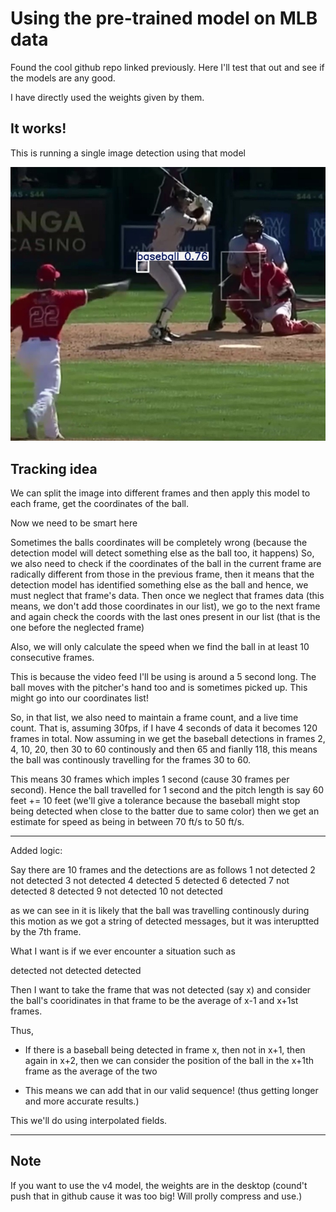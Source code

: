 # Using the pre-trained model on MLB data

Found the cool github repo linked previously. Here I'll test that out and see if the models are any good. 

I have directly used the weights given by them.

## It works!

This is running a single image detection using that model

![image](./outputs/baseball_img_3.jpg)


## Tracking idea

We can split the image into different frames and then apply this model to each frame, get the coordinates of the ball. 

Now we need to be smart here

Sometimes the balls coordinates will be completely wrong (because the detection model will detect something else as the ball too, it happens)
So, we also need to check if the coordinates of the ball in the current frame are radically different from those in the previous frame, then it means that the detection model has identified something else as the ball and hence, we must neglect that frame's data.
Then once we neglect that frames data (this means, we don't add those coordinates in our list), we go to the next frame and again check the coords with the last ones present in our list (that is the one before the neglected frame)

Also, we will only calculate the speed when we find the ball in at least 10 consecutive frames.

This is because the video feed I'll be using is around a 5 second long. The ball moves with the pitcher's hand too and is sometimes picked up. This might go into our coordinates list!

So, in that list, we also need to maintain a frame count, and a live time count. That is, assuming 30fps, if I have 4 seconds of data it becomes 120 frames in total. Now assuming in we get the baseball detections in frames 2, 4, 10, 20, then 30 to 60 continously and then 65 and fianlly 118, this means the ball was continously travelling for the frames 30 to 60. 

This means 30 frames which imples 1 second (cause 30 frames per second). Hence the ball travelled for 1 second and the pitch length is say 60 feet += 10 feet (we'll give a tolerance because the baseball might stop being detected when close to the batter due to same color) then we get an estimate for speed as being in between 70 ft/s to 50 ft/s.

---

Added logic:

Say there are 10 frames and the detections are as follows
1 not detected
2 not detected
3 not detected
4 detected
5 detected 
6 detected
7 not detected 
8 detected 
9 not detected 
10 not detected

as we can see in it is likely that the ball was travelling continously during this motion as we got a string of detected messages, but it was interuptted by the 7th frame.

What I want is if we ever encounter a situation such as 

detected
not detected 
detected

Then I want to take the frame that was not detected (say x) and consider the ball's cooridinates in that frame to be the average of x-1 and x+1st frames. 

Thus,

- If there is a baseball being detected in frame x, then not in x+1, then again in x+2, then we can consider the position of the ball in the x+1th frame 
as the average of the two

- This means we can add that in our valid sequence! (thus getting longer and more accurate results.)


This we'll do using interpolated fields.

---

## Note

If you want to use the v4 model, the weights are in the desktop (cound't push that in github cause it was too big! Will prolly compress and use.)